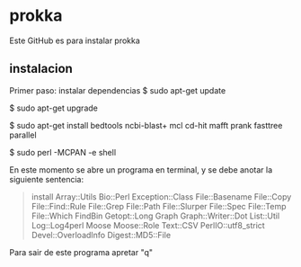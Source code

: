 # prokka
Este GitHub es para instalar prokka
## instalacion
Primer paso: instalar dependencias
$ sudo apt-get update

$ sudo apt-get upgrade

$ sudo apt-get install bedtools ncbi-blast+ mcl cd-hit mafft prank fasttree parallel

$ sudo perl -MCPAN -e shell

En este momento se abre un programa en terminal, y se debe anotar la siguiente sentencia:

> install Array::Utils Bio::Perl Exception::Class File::Basename File::Copy File::Find::Rule File::Grep File::Path File::Slurper File::Spec File::Temp File::Which FindBin Getopt::Long Graph Graph::Writer::Dot List::Util Log::Log4perl Moose Moose::Role Text::CSV PerlIO::utf8_strict Devel::OverloadInfo Digest::MD5::File

Para sair de este programa apretar "q"
